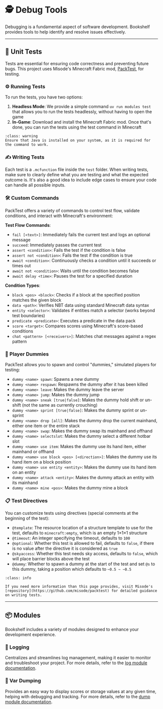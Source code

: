 # 🕵️ Debug Tools

Debugging is a fundamental aspect of software development. Bookshelf provides tools to help identify and resolve issues effectively.

---

## 🧪 Unit Tests

Tests are essential for ensuring code correctness and preventing future bugs. This project uses Misode's Minecraft Fabric mod, [PackTest](https://github.com/misode/packtest), for testing.

### ⚙️ Running Tests

To run the tests, you have two options:

1. **Headless Mode**: We provide a simple command `uv run modules test` that allows you to run the tests headlessly, without having to open the game
2. **In-Game**: Download and install the Minecraft Fabric mod. Once that's done, you can run the tests using the test command in Minecraft

```{admonition} Java Required
:class: warning
Ensure that Java is installed on your system, as it is required for the command to work.
```

### ✍️ Writing Tests

Each test is a `.mcfunction` file inside the `test` folder.
When writing tests, make sure to clearly define what you are testing and what the expected outcome is. It's also a good idea to include edge cases to ensure your code can handle all possible inputs.

### 🛠️ Custom Commands

PackTest offers a variety of commands to control test flow, validate conditions, and interact with Minecraft's environment:

**Test Flow Commands**:
- `fail [<text>]`: Immediately fails the current test and logs an optional message
- `succeed`: Immediately passes the current test
- `assert <condition>`: Fails the test if the condition is false
- `assert not <condition>`: Fails the test if the condition is true
- `await <condition>`: Continuously checks a condition until it succeeds or times out
- `await not <condition>`: Waits until the condition becomes false
- `await delay <time>`: Pauses the test for a specified duration

**Condition Types**:
- `block <pos> <block>`: Checks if a block at the specified position matches the given block
- `data <path>`: Verifies NBT data using standard Minecraft data syntax
- `entity <selector>`: Validates if entities match a selector (works beyond test boundaries)
- `predicate <predicate>`: Executes a predicate in the data pack
- `score <target>`: Compares scores using Minecraft's score-based conditions
- `chat <pattern> [<receivers>]`: Matches chat messages against a regex pattern

### 🧍 Player Dummies

PackTest allows you to spawn and control "dummies," simulated players for testing:

- `dummy <name> spawn`: Spawns a new dummy
- `dummy <name> respawn`: Respawns the dummy after it has been killed
- `dummy <name> leave`: Makes the dummy leave the server
- `dummy <name> jump`: Makes the dummy jump
- `dummy <name> sneak [true|false]`: Makes the dummy hold shift or un-shift (not the same as currently crouching)
- `dummy <name> sprint [true|false]`: Makes the dummy sprint or un-sprint
- `dummy <name> drop [all]`: Makes the dummy drop the current mainhand, either one item or the entire stack
- `dummy <name> swap`: Makes the dummy swap its mainhand and offhand
- `dummy <name> selectslot`: Makes the dummy select a different hotbar slot
- `dummy <name> use item`: Makes the dummy use its hand item, either mainhand or offhand
- `dummy <name> use block <pos> [<direction>]`: Makes the dummy use its hand item on a block position
- `dummy <name> use entity <entity>`: Makes the dummy use its hand item on an entity
- `dummy <name> attack <entity>`: Makes the dummy attack an entity with its mainhand
- `dummy <name> mine <pos>`: Makes the dummy mine a block

### 📋 Test Directives

You can customize tests using directives (special comments at the beginning of the test):

- `@template`: The resource location of a structure template to use for the test, defaults to `minecraft:empty`, which is an empty 1×1×1 structure
- `@timeout`: An integer specifying the timeout, defaults to `100`
- `@optional`: Whether this test is allowed to fail, defaults to `false`, if there is no value after the directive it is considered as `true`
- `@skyaccess`: Whether this test needs sky access, defaults to `false`, which will place barrier blocks above the test
- `@dummy`: Whether to spawn a dummy at the start of the test and set `@s` to this dummy, taking a position which defaults to `~0.5 ~ ~0.5`

```{admonition} Learn more...
:class: info

If you need more information than this page provides, visit Misode's [repository](https://github.com/misode/packtest) for detailed guidance on writing tests.
```

---

## 📦 Modules

Bookshelf includes a variety of modules designed to enhance your development experience.

### 📄 Logging

Centralizes and streamlines log management, making it easier to monitor and troubleshoot your project. For more details, refer to the [log module documentation](project:../modules/log.md).

### 🔬 Var Dumping

Provides an easy way to display scores or storage values at any given time, helping with debugging and tracking. For more details, refer to the [dump module documentation](project:../modules/dump.md).

